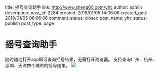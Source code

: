 title: 摇号查询助手
link: http://www.sheng00.com/yhc
author: admin
description: 
post_id: 2284
created: 2018/01/05 14:06:06
created_gmt: 2018/01/05 06:06:06
comment_status: closed
post_name: yhc
status: publish
post_type: page

# 摇号查询助手

随时随地打开app即可查询摇号结果，无需打开浏览器。 支持查询广州、杭州、深圳、天津四个城市的摇号结果。 ![](/wp-content/uploads/2018/01/392x696bb.jpg)